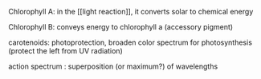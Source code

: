 Chlorophyll A: in the [[light reaction]], it converts solar to chemical energy

Chlorophyll B: conveys energy to chlorophyll a (accessory pigment)



carotenoids: photoprotection, broaden color spectrum for photosynthesis (protect the left from UV radiation)


action spectrum
  : superposition (or maximum?) of wavelengths